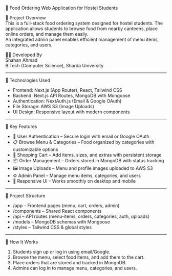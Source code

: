 🍴 Food Ordering Web Application for Hostel Students  

📌 Project Overview  
This is a full-stack food ordering system designed for hostel students.
The application allows students to browse food from nearby canteens, place online orders, and manage them easily.  
An integrated admin panel enables efficient management of menu items, categories, and users.  



👨‍💻 Developed By  
Shahan Ahmad  
B.Tech (Computer Science), Sharda University  

---

🚀 Technologies Used  
- Frontend: Next.js (App Router), React, Tailwind CSS  
- Backend: Next.js API Routes, MongoDB with Mongoose  
- Authentication: NextAuth.js (Email & Google OAuth)  
- File Storage: AWS S3 (Image Uploads)  
- UI Design: Responsive layout with modern components  

---

🔑 Key Features  
- 🔐 User Authentication – Secure login with email or Google OAuth  
- 📋 Browse Menu & Categories – Food organized by categories with customizable options  
- 🛒 Shopping Cart – Add items, sizes, and extras with persistent storage  
- 📦 Order Management – Orders stored in MongoDB with status tracking  
- 🖼️ Image Uploads – Menu and profile images uploaded to AWS S3  
- ⚙️ Admin Panel – Manage menu items, categories, and users  
- 📱 Responsive UI – Works smoothly on desktop and mobile  

---

📂 Project Structure  
- /app – Frontend pages (menu, cart, orders, admin)  
- /components – Shared React components  
- /api – API routes (menu-items, orders, categories, auth, uploads)  
- /models – MongoDB schemas with Mongoose  
- /styles – Tailwind CSS & global styles  

---

📖 How It Works  
1. Students sign up or log in using email/Google.  
2. Browse the menu, select food items, and add them to the cart.  
3. Place orders that are stored and tracked in MongoDB.  
4. Admins can log in to manage menu, categories, and users.  

